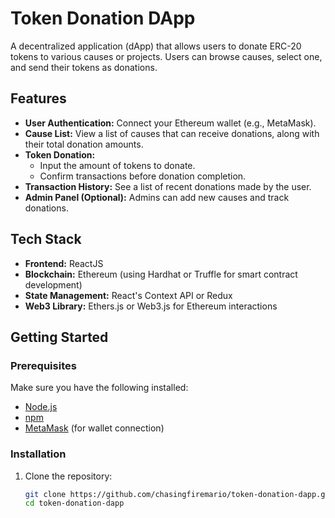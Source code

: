 # Token Donation DApp

A decentralized application (dApp) that allows users to donate ERC-20 tokens to various causes or projects. Users can browse causes, select one, and send their tokens as donations.

## Features

- **User Authentication:** Connect your Ethereum wallet (e.g., MetaMask).
- **Cause List:** View a list of causes that can receive donations, along with their total donation amounts.
- **Token Donation:** 
  - Input the amount of tokens to donate.
  - Confirm transactions before donation completion.
- **Transaction History:** See a list of recent donations made by the user.
- **Admin Panel (Optional):** Admins can add new causes and track donations.

## Tech Stack

- **Frontend:** ReactJS
- **Blockchain:** Ethereum (using Hardhat or Truffle for smart contract development)
- **State Management:** React's Context API or Redux
- **Web3 Library:** Ethers.js or Web3.js for Ethereum interactions

## Getting Started

### Prerequisites

Make sure you have the following installed:

- [Node.js](https://nodejs.org/en/download/)
- [npm](https://www.npmjs.com/get-npm)
- [MetaMask](https://metamask.io/download.html) (for wallet connection)

### Installation

1. Clone the repository:

   ```bash
   git clone https://github.com/chasingfiremario/token-donation-dapp.git
   cd token-donation-dapp
